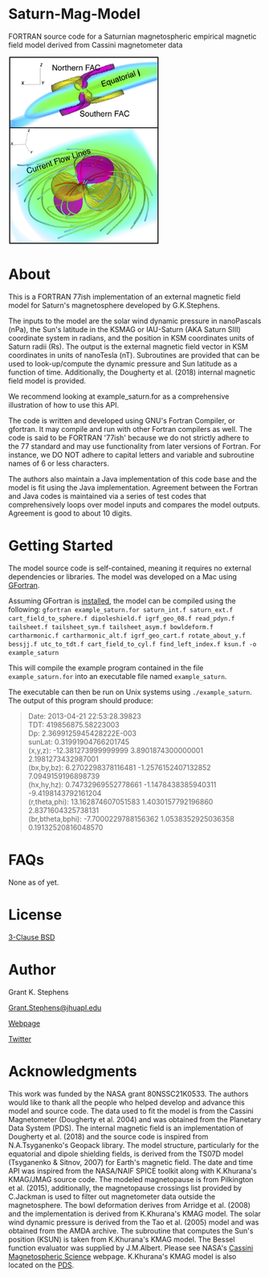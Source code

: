 # Saturn-Mag-Model
FORTRAN source code for a Saturnian magnetospheric empirical magnetic field model derived from Cassini magnetometer data 

<img src="docs/3dcurrents.png" width="300">

# About
This is a FORTRAN 77ish implementation of an external magnetic field
model for Saturn's magnetosphere developed by G.K.Stephens.

The inputs to the model are the solar wind dynamic pressure in nanoPascals
(nPa), the Sun's latitude in the KSMAG or IAU-Saturn (AKA Saturn SIII) coordinate
system in radians, and the position in KSM coordinates units of Saturn radii (Rs).
The output is the external magnetic field vector in KSM coordinates in units of
nanoTesla (nT). Subroutines are provided that can be used to look-up/compute the
dynamic pressure and Sun latitude as a function of time. Additionally, the
Dougherty et al. (2018) internal magnetic field model is provided.

We recommend looking at example_saturn.for as a comprehensive illustration of
how to use this API.

The code is written and developed using GNU's Fortran Compiler, or gfortran. It
may compile and run with other Fortran compilers as well. The code is said to be
FORTRAN '77ish' because we do not strictly adhere to the 77 standard and may use
functionality from later versions of Fortran. For instance, we DO NOT adhere to
capital letters and variable and subroutine names of 6 or less characters.

The authors also maintain a Java implementation of this code base and the model
is fit using the Java implementation. Agreement between the Fortran and Java
codes is maintained via a series of test codes that comprehensively loops over
model inputs and compares the model outputs. Agreement is good to about 10
digits.

# Getting Started
The model source code is self-contained, meaning it requires no external dependencies or libraries. The model was developed on a Mac using [GFortran](https://gcc.gnu.org/wiki/GFortran).

Assuming GFortran is [installed](https://gcc.gnu.org/wiki/GFortranBinaries), the model can be compiled using the following: 
`gfortran example_saturn.for saturn_int.f saturn_ext.f cart_field_to_sphere.f dipoleshield.f igrf_geo_08.f read_pdyn.f tailsheet.f tailsheet_sym.f tailsheet_asym.f bowldeform.f cartharmonic.f cartharmonic_alt.f igrf_geo_cart.f rotate_about_y.f bessjj.f utc_to_tdt.f cart_field_to_cyl.f find_left_index.f ksun.f -o example_saturn`

This will compile the example program contained in the file `example_saturn.for` into an executable file named `example_saturn`.

The executable can then be run on Unix systems using `./example_saturn`. The output of this program should produce:

>Date:    2013-04-21 22:53:28.39823\
 TDT:        419856875.58223003     \
 Dp:     2.3699125945428222E-003\
 sunLat:    0.31991904766201745     \
 (x,y,z):      -12.381273999999999        3.8901874300000001        2.1981273432987001     \
 (bx,by,bz):       6.2702298378116481       -1.2576152407132852        7.0949159196898739     \
 (hx,hy,hz):      0.74732969552778661       -1.1478438385940311       -9.4198143792161204     \
 (r,theta,phi):       13.162874607051583        1.4030157792196860        2.8371604325738131     \
 (br,btheta,bphi):      -7.7000229788156362        1.0538352925036358       0.19132520816048570

# FAQs
None as of yet.

# License
[3-Clause BSD](LICENSE)

# Author
Grant K. Stephens

Grant.Stephens@jhuapl.edu

[Webpage](https://civspace.jhuapl.edu/people/grant-stephens)

[Twitter](https://twitter.com/GrantKStephens)

# Acknowledgments
This work was funded by the NASA grant 80NSSC21K0533. The authors would like to thank all the people who helped develop and advance this model and source code. The data used to fit the model is from the Cassini Magnetometer (Dougherty et al. 2004) and was obtained from the Planetary Data System (PDS). The internal magnetic field is an implementation of Dougherty et al. (2018) and the source code is inspired from N.A.Tsyganenko's Geopack library. The model structure, particularly for the equatorial and dipole shielding fields, is derived from the TS07D model (Tsyganenko & Sitnov, 2007) for Earth's magnetic field. The date and time API was inspired from the NASA/NAIF SPICE toolkit along with K.Khurana's KMAG/JMAG source code. The modeled magnetopause is from Pilkington et al. (2015), additionally, the magnetopause crossings list provided by C.Jackman is used to filter out magnetometer data outside the magnetosphere. The bowl deformation derives from Arridge et al. (2008) and the implementation is derived from K.Khurana's KMAG model. The solar wind dynamic pressure is derived from the Tao et al. (2005) model and was obtained from the AMDA archive. The subroutine that computes the Sun's position (KSUN) is taken from K.Khurana's KMAG model. The Bessel function evaluator was supplied by J.M.Albert.
Please see NASA's [Cassini Magnetospheric Science](https://pds-atmospheres.nmsu.edu/data_and_services/atmospheres_data/Cassini/sci-fp.html) webpage. K.Khurana's KMAG model is also located on the [PDS](https://pds-atmospheres.nmsu.edu/data_and_services/atmospheres_data/Cassini/files/fp/KMAG2012test.f).


